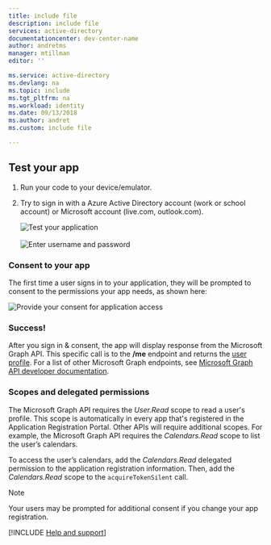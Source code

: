 ```yaml
---
title: include file
description: include file
services: active-directory
documentationcenter: dev-center-name
author: andretms
manager: mtillman
editor: ''

ms.service: active-directory
ms.devlang: na
ms.topic: include
ms.tgt_pltfrm: na
ms.workload: identity
ms.date: 09/13/2018
ms.author: andret
ms.custom: include file 

---
```


## Test your app

1. Run your code to your device/emulator.
2. Try to sign in with a Azure Active Directory account (work or school account) or Microsoft account (live.com, outlook.com). 

    ![Test your application](media/active-directory-develop-guidedsetup-android-test/mainwindow.png)
    <br/><br/>
    ![Enter username and password](media/active-directory-develop-guidedsetup-android-test/usernameandpassword.png)

### Consent to your app

The first time a user signs in to your application, they will be prompted to consent to the permissions your app needs, as shown here: 

![Provide your consent for application access](media/active-directory-develop-guidedsetup-android-test/androidconsent.png)

### Success!

After you sign in & consent, the app will display response from the Microsoft Graph API. This specific call is to the **/me** endpoint and returns the [user profile](https://developer.microsoft.com/graph/docs/api-reference/v1.0/api/user_get). For a list of other Microsoft Graph endpoints, see [Microsoft Graph API developer documentation](https://developer.microsoft.com/graph/docs#common-microsoft-graph-queries).

<!--start-collapse-->
### Scopes and delegated permissions

The Microsoft Graph API requires the *User.Read* scope to read a user's profile. This scope is automatically in every app that's registered in the Application Registration Portal. Other APIs will require additional scopes. For example, the Microsoft Graph API requires the *Calendars.Read* scope to list the user’s calendars.

To access the user’s calendars, add the *Calendars.Read* delegated permission to the application registration information. Then, add the *Calendars.Read* scope to the `acquireTokenSilent` call. 

> [!NOTE]
> Your users may be prompted for additional consent if you change your app registration.

<!--end-collapse-->

[!INCLUDE [Help and support](active-directory-develop-help-support-include.md)]

